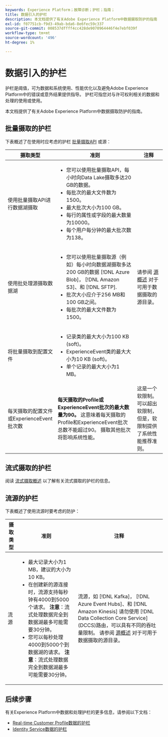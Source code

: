 ```yaml
---
keywords: Experience Platform；故障诊断；护栏；指南；
title: 数据引入的护栏
description: 本文档提供了有关Adobe Experience Platform中数据摄取防护的指南
exl-id: f07751cb-f9d3-49ab-bda6-8e6fec59c337
source-git-commit: 008537dffff4cc428de9070964446f4e7ebf039f
workflow-type: tm+mt
source-wordcount: '496'
ht-degree: 1%

---
```


# 数据引入的护栏

护栏是阈值，可为数据和系统使用、性能优化以及避免Adobe Experience Platform中的错误或意外结果提供指导。 护栏可指您对与许可权利相关的数据和处理的使用或使用。

本文档提供了有关Adobe Experience Platform中数据摄取防护的指南。

## 批量摄取的护栏

下表概述了在使用时应考虑的护栏 [批量摄取API](./batch-ingestion/overview.md) 或源：

| 摄取类型 | 准则 | 注释 |
| --- | --- | --- |
| 使用批量摄取API进行数据湖摄取 | <ul><li>您可以使用批量摄取API，每小时向Data Lake摄取多达20 GB的数据。</li><li>每批次的最大文件数为1500。</li><li>最大批次大小为100 GB。</li><li>每行的属性或字段的最大数量为10000。</li><li>每个用户每分钟的最大批次数为138。</li></ul> |
| 使用批处理源摄取数据湖 | <ul><li>您可以使用批量摄取源（例如）每小时向数据湖摄取多达200 GB的数据 [!DNL Azure Blob]， [!DNL Amazon S3]、和 [!DNL SFTP].</li><li>批次大小应介于256 MB和100 GB之间。</li><li>每批次的最大文件数为1500。</li></ul> | 请参阅 [源概述](../sources/home.md) 对于可用于数据摄取的源目录。 |
| 将批量摄取到配置文件 | <ul><li>记录类的最大大小为100 KB (soft)。</li><li>ExperienceEvent类的最大大小为10 KB (soft)。</li><li>单个记录的最大大小为1 MB。</li></ul> |
| 每天摄取的配置文件或ExperienceEvent批次数 | **每天摄取的Profile或ExperienceEvent批次的最大数量为90。** 这意味着每天摄取的Profile和ExperienceEvent批次总数不能超过90。 摄取其他批次将影响系统性能。 | 这是一个软限制。 可以超出软限制，但是，软限制提供了系统性能推荐准则。 |

## 流式摄取的护栏

阅读 [流式摄取概述](./streaming-ingestion/overview.md) 以了解有关流式摄取的护栏的信息。

## 流源的护栏

下表概述了使用流源时要考虑的防护：

| 摄取类型 | 准则 | 注释 |
| --- | --- | --- |
| 流源 | <ul><li>最大记录大小为1 MB，建议的大小为10 KB。</li><li>在创建新的源连接时，流源支持每秒钟有4000到5000个请求。 **注意**：流式处理数据完全到数据湖最多可能需要30分钟。</li><li>您可以每秒处理4000到5000个到数据湖的请求。 **注意**：流式处理数据完全到数据湖最多可能需要30分钟。</li></ul> | 流源，如 [!DNL Kafka]， [!DNL Azure Event Hubs]、和 [!DNL Amazon Kinesis] 请勿使用 [!DNL Data Collection Core Service] (DCCS)路由，可以具有不同的吞吐量限制。 请参阅 [源概述](../sources/home.md) 对于可用于数据摄取的源目录。 |

## 后续步骤

有关Experience Platform中数据和处理护栏的更多信息，请参阅以下文档：

* [Real-time Customer Profile数据的护栏](../profile/guardrails.md)
* [Identity Service数据的护栏](../identity-service/guardrails.md)
